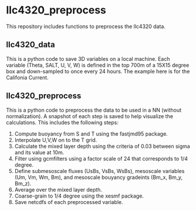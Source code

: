 # llc4320_preprocess

This repository includes functions to preprocess the llc4320 data.
## llc4320_data 
This is a python code to save 3D variables on a local machine. 
Each variable (Theta, SALT, U, V, W) is defined in the top 700m of a 15X15 degree box and down-sampled to once every 24 hours. 
The example here is for the Califonia Current.

## llc4320_preprocess
This is a python code to preprocess the data to be used in a NN (without normalization). 
A snapshot of each step is saved to help visualize the calculations. 
This includes the following steps:

1. Compute buoyancy from S and T using the fastjmd95 package.
2. Interpolate U,V,W on to the T grid.
3. Calculate the mixed layer depth using the criteria of 0.03 between sigma and its value at 10m.
4. Filter using gcmfilters using a factor scale of 24 that corresponds to 1/4 degree.
5. Define submesoscale fluxes (UsBs, VsBs, WsBs), mesoscale variables (Um, Vm, Wm, Bm), and mesoscale bouyancy gradeints (Bm_x, Bm_y, Bm_z).
6. Average over the mixed layer depth.
6. Coarse-grain to 1/4 degree using the xesmf package.
7. Save netcdfs of each preprocessed variable.
